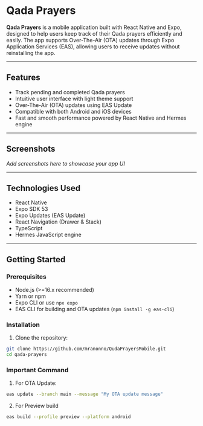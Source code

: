 # Qada Prayers

**Qada Prayers** is a mobile application built with React Native and Expo, designed to help users keep track of their Qada prayers efficiently and easily. The app supports Over-The-Air (OTA) updates through Expo Application Services (EAS), allowing users to receive updates without reinstalling the app.

---

## Features

- Track pending and completed Qada prayers
- Intuitive user interface with light theme support
- Over-The-Air (OTA) updates using EAS Update
- Compatible with both Android and iOS devices
- Fast and smooth performance powered by React Native and Hermes engine

---

## Screenshots

_Add screenshots here to showcase your app UI_

---

## Technologies Used

- React Native
- Expo SDK 53
- Expo Updates (EAS Update)
- React Navigation (Drawer & Stack)
- TypeScript
- Hermes JavaScript engine

---

## Getting Started

### Prerequisites

- Node.js (>=16.x recommended)
- Yarn or npm
- Expo CLI or use `npx expo`
- EAS CLI for building and OTA updates (`npm install -g eas-cli`)

### Installation

1. Clone the repository:

```bash
git clone https://github.com/mranonno/QudaPrayersMobile.git
cd qada-prayers

```

### Important Command

1. For OTA Update:

```bash
eas update --branch main --message "My OTA update message"
```

2. For Preview build

```bash
eas build --profile preview --platform android
```
